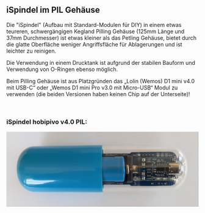 ## iSpindel im PIL Gehäuse

Die "iSpindel" (Aufbau mit Standard-Modulen für DIY) in einem etwas teureren, schwergängigen Kegland Pilling Gehäuse (125mm Länge und 37mm Durchmesser) ist etwas kleiner als das Petling Gehäuse, bietet durch die glatte Oberfläche weniger Angriffsfläche für Ablagerungen und ist leichter zu reinigen.

Die Verwendung in einem Drucktank ist aufgrund der stabilen Bauform und Verwendung von O-Ringen ebenso möglich.

Beim Pilling Gehäuse ist aus Platzgründen das „Lolin (Wemos) D1 mini v4.0 mit USB-C“ oder „Wemos D1 mini Pro v3.0 mit Micro-USB“ Modul zu verwenden (die beiden Versionen haben keinen Chip auf der Unterseite)! 

&nbsp;

### iSpindel hobipivo v4.0 PIL:

![Text](https://github.com/hobipivo/iSpindel/blob/main/-img/iSpindel_hobipivo-v4.0-PIL.jpg "Bild")


